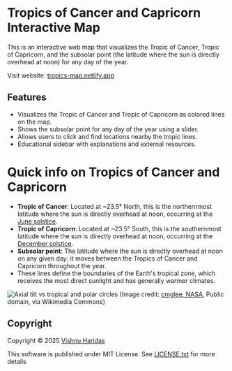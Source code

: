 # Tropics of Cancer and Capricorn Interactive Map

This is an interactive web map that visualizes the Tropic of Cancer, Tropic of Capricorn, and the subsolar point (the latitude where the sun is directly overhead at noon) for any day of the year.

Visit website: [tropics-map.netlify.app](https://tropics-map.netlify.app/)  

## Features

- Visualizes the Tropic of Cancer and Tropic of Capricorn as colored lines on the map.
- Shows the subsolar point for any day of the year using a slider.
- Allows users to click and find locations nearby the tropic lines.
- Educational sidebar with explanations and external resources.

# Quick info on Tropics of Cancer and Capricorn

- **Tropic of Cancer**: Located at ~23.5° North, this is the northernmost latitude where the sun is directly overhead at noon, occurring at the [June solstice](https://en.wikipedia.org/wiki/Summer_solstice).
- **Tropic of Capricorn**: Located at ~23.5° South, this is the southernmost latitude where the sun is directly overhead at noon, occurring at the [December solstice](https://en.wikipedia.org/wiki/Winter_solstice).
- **Subsolar point**: The latitude where the sun is directly overhead at noon on any given day; it moves between the Tropics of Cancer and Capricorn throughout the year.
- These lines define the boundaries of the Earth's tropical zone, which receives the most direct sunlight and has generally warmer climates.

![Axial tilt vs tropical and polar circles](https://upload.wikimedia.org/wikipedia/commons/4/40/Axial_tilt_vs_tropical_and_polar_circles.svg)
(Image credit: [cmglee, NASA](https://commons.wikimedia.org/wiki/File:Axial_tilt_vs_tropical_and_polar_circles.svg), Public domain, via Wikimedia Commons)


## Copyright

Copyright © 2025 [Vishnu Haridas](https://iamvishnu.com)

This software is published under MIT License. See [LICENSE.txt](LICENSE.txt) for more details